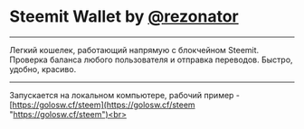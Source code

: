 # Steemit Wallet by [@rezonator](http://golos.io/@rezonator "@rezonator")
**********
Легкий кошелек, работающий напрямую с блокчейном Steemit. Проверка баланса любого пользователя и отправка переводов. Быстро, удобно, красиво.
**********
Запускается на локальном компьютере, рабочий пример - [https://golosw.cf/steem](https://golosw.cf/steem "https://golosw.cf/steem")<br>
